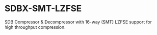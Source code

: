 # SDBX-SMT-LZFSE
SDB Compressor &amp; Decompressor with 16-way (SMT) LZFSE support for high throughput compression.
